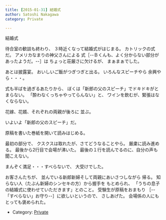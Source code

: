 ```yaml
---
title: [2015-01-31] 結婚式
author: Satoshi Nakagawa
category: Private

---
```


結婚式

 待合室の歓談も終わり、
３時近くなって結婚式がはじまる。
カトリックの式だ。
アメリカなまりの神父さんによる
式［--Ｂくんも、よく分からない部分が
あったようだ。--］は
ちょっと荘厳さに欠けるが、
まぁまぁでした。

 あとは披露宴。
おいしいご飯がつぎつぎと出る。
いろんなスピーチやら
余興やら・・・。

 式も半ばを過ぎるあたりから、
ぼくは「新郎の父のスピーチ」でドキドキがとまらない。
「酔わなくっちゃやってらんない」と、
ワインを飲むが、緊張はなくならない。

 花嫁、花婿、それぞれの両親が後ろに
並ぶ。

 いよいよ「新郎の父のスピーチ」だ。

 原稿を書いた巻紙を開いて読みはじめる。

 最初の部分で、
クスクスは取れたが、さてどうなることやら。
厳粛に読み進める。
最後から2行目で会場が沸いた。
最後の１行を読んでるのに、自分の声も聞こえない。

 まんぞく満足・・・すべらないで、
大受けでした。

<!--more-->

 お客さんたちが、
並んでいる新郎新婦そして両親にあいさつしながら
帰る。
知らない人（たぶん新婦のシンセキの方）から握手を
もとめられ、
「うちの息子の結婚式に使わせていただきます」とのこと。
受験生が原稿をおまもり
［--「すべらない」お守り--］に欲しいというので、
さしあげた。
会場係の人にもとっても褒められた。

- Category: [Private](https://merapano.github.io/categories.html#Private)

